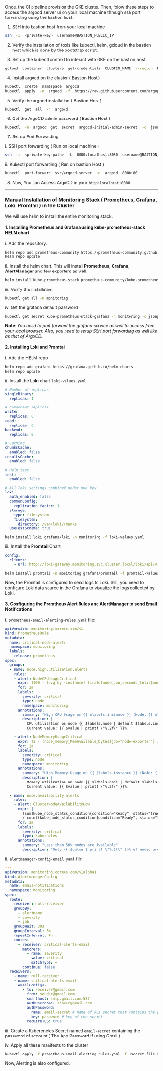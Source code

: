 Once, the CI pipeline provision the GKE cluster. Then, folow these steps to access the argocd server ui on your local machine through ssh port forwarding using the bastion host.
1. SSH into bastion host from your local machine
```bash
ssh  -i  <private-key>  username@BASTION_PUBLIC_IP
```

2. Verify the installation of tools like kubectl, helm, gcloud in the bastion host which is done by the bootstrap script.

3. Set up the kubectl context to interact with GKE on the bastion host

```bash
gcloud  container  clusters  get-credentials  CLUSTER_NAME  --region  REGION  --project  PROJECT_ID
```

4. Install argocd on the cluster ( Bastion Host )
```bash
kubectl  create  namespace  argocd
kubectl  apply  -n  argocd  -f  https://raw.githubusercontent.com/argoproj/argo-cd/stable/manifests/install.yaml
```

5. Verify the argocd installation ( Bastion Host )
```bash
kubectl  get  all  -n  argocd
```

6. Get the ArgoCD admin password ( Bastion Host )
```bash
kubectl  -n  argocd  get  secret  argocd-initial-admin-secret  -o  jsonpath="{.data.password}"  |  base64  -d
```

7. Set up Port Forwarding

i. SSH port forwarding ( Run on local machine )
```bash
ssh  -i  <private-key-path>  -L  8080:localhost:8080  username@BASTION_PUBLIC_IP
```

ii. Kubectl port forwarding ( Run on bastion Host )

```bash
kubectl  port-forward  svc/argocd-server  -n  argocd  8080:80
```

8. Now, You can Access ArgoCD in your `http:localhost:8080`

  

---

### Manual Installation of Monitoring Stack ( Prometheus, Grafana, Loki, Promtail ) in the Cluster

We will use helm to install the entire monitoring stack.
#### 1. Installing Prometheus and Grafana using kube-prometheus-stack HELM chart

i. Add the repository. 
```bash
helm repo add prometheus-community https://prometheus-community.github.io/helm-charts
helm repo update
```

ii. Install the helm chart. This will install **Prometheus**, **Grafana**, **AlertManager** and few exporters as well.
```bash
helm install kube-prometheus-stack prometheus-community/kube-prometheus-stack --namespace monitoring --create-namespace
```
iii. Verify the installation
```bash
kubectl get all -n monitoring
```
iv. Get the grafana default password
```bash
kubectl get secret kube-prometheus-stack-grafana -n monitoring -o jsonpath="{.data.admin-password}" | base64 --decode
```
**Note**: *You need to port forward the grafana service as well to access from your local browser. Also, you need to setup SSH port forwarding as well like as that of ArgoCD.*

#### 2. Installing Loki and Promtail
i. Add the HELM repo
```bash
helm repo add grafana https://grafana.github.io/helm-charts
helm repo update
```
ii. Install the **Loki** chart
`loki-values.yaml` 
```yaml
# Number of replicas
singleBinary:
  replicas: 1

# Component replicas
write:
  replicas: 0
read:
  replicas: 0
backend:
  replicas: 0

# Caching
chunksCache:
  enabled: false
resultsCache:
  enabled: false

# Helm test
test:
  enabled: false

# All loki settings combined under one key
loki:
  auth_enabled: false
  commonConfig:
    replication_factor: 1
  storage:
    type: filesystem
    filesystem:
      directory: /var/loki/chunks
  useTestSchema: true

```
```bash
helm install loki grafana/loki -n monitoring -f loki-values.yaml
```

iii. Install the **Promtail** Chart
```yaml
config:
  clients:
    - url: http://loki-gateway.monitoring.svc.cluster.local/loki/api/v1/push
```
```bash
helm install promtail -n monitoring grafana/promtail -f promtail-values.yaml 
```
Now, the Promtail is configured to send logs to Loki. Still, you need to configure Loki data source in the Grafana to visualize the logs collected by Loki.

#### 3. Configuring the Promtheus Alert Rules and AlertManager to send Email Notifications
i. `prometheus-email-alerting-rules.yaml` file:
```yaml
apiVersion: monitoring.coreos.com/v1
kind: PrometheusRule
metadata:
  name: critical-node-alerts
  namespace: monitoring
  labels:
    release: prometheus
spec:
  groups:
  - name: node.high.utilization.alerts
    rules:
    - alert: NodeCPUUsageCritical
      expr: (100 - (avg by (instance) (irate(node_cpu_seconds_total{mode="idle"}[5m])) * 100)) > 60
      for: 2m
      labels:
        severity: critical
        type: node
        namespace: monitoring
      annotations:
        summary: "High CPU Usage on {{ $labels.instance }} (Node: {{ $labels.node | default $labels.instance }})"
        description: |
          CPU utilization on node {{ $labels.node | default $labels.instance }} (IP: {{ $labels.instance }}) has exceeded 60% for the last 2 minutes.
          Current value: {{ $value | printf \"%.2f\" }}%.

    - alert: NodeMemoryUsageCritical
      expr: (1 - (node_memory_MemAvailable_bytes{job="node-exporter"} / node_memory_MemTotal_bytes{job="node-exporter"})) * 100 > 70
      for: 2m
      labels:
        severity: critical
        type: node
        namespace: monitoring
      annotations:
        summary: "High Memory Usage on {{ $labels.instance }} (Node: {{ $labels.node | default $labels.instance }})"
        description: |
          Memory utilization on node {{ $labels.node | default $labels.instance }} (IP: {{ $labels.instance }}) has exceeded 70% for the last 2 minutes.
          Current value: {{ $value | printf \"%.2f\" }}%.

  - name: node.availability.alerts
    rules:
    - alert: ClusterNodeAvailabilityLow
      expr: |
        (sum(kube_node_status_condition{condition="Ready", status="true"})
        / count(kube_node_status_condition{condition="Ready", status="true"})) * 100
      for: 2m
      labels:
        severity: critical
        type: kubernetes
      annotations:
        summary: "Less than 50% nodes are Available"
        description: "Only {{ $value | printf \"%.2f\" }}% of nodes are in Ready state for the last 2 minutes."
```
ii. `alertmanager-config-email.yaml` file
```yaml
---
apiVersion: monitoring.coreos.com/v1alpha1
kind: AlertmanagerConfig
metadata:
  name: email-notifications
  namespace: monitoring
spec:
  route:
    receiver: null-receiver
    groupBy:
      - alertname
      - severity
      - job
    groupWait: 30s
    groupInterval: 5m
    repeatInterval: 4h
    routes:
      - receiver: critical-alerts-email
        matchers:
          - name: severity
            value: critical
            matchType: =
        continue: false
  receivers:
    - name: null-receiver
    - name: critical-alerts-email
      emailConfigs:
        - to: receiver@gmail.com
          from: sender@gmail.com
          smarthost: smtp.gmail.com:587
          authUsername: sender@gmail.com
          authPassword:
            name: email-secret # name of k8s secret that contains the password of gmail account
            key: password # key of the secret
          requireTLS: true
```
iii. Create a Kuberenetes Secret  named `email-secret` containing the password of account ( The App Password if using Gmail ).

iv. Apply all these manifests to the cluster
```bash
kubectl apply -f prometheus-email-alerting-rules.yaml -f <secret-file.yaml> -f alertmanager-config-email.yaml
```
Now, Alerting is also configured.
